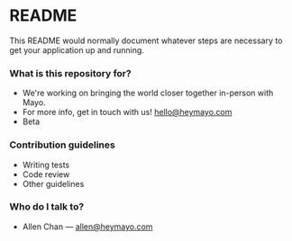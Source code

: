 # README #

This README would normally document whatever steps are necessary to get your application up and running.

### What is this repository for? ###

* We're working on bringing the world closer together in-person with Mayo. 
* For more info, get in touch with us! hello@heymayo.com
* Beta

### Contribution guidelines ###

* Writing tests
* Code review
* Other guidelines

### Who do I talk to? ###

* Allen Chan — allen@heymayo.com
